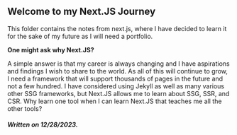 ## Welcome to my Next.JS Journey
This folder contains the notes from next.js, where I have decided to learn it for the sake of my future as I will need a portfolio.

**One might ask why Next.JS?** 

A simple answer is that my career is always changing and I have aspirations and findings I wish to share to the world. As all of this will continue to grow, I need a framework that will support thousands of pages in the future and not a few hundred. I have considered using Jekyll as well as many various other SSG frameworks, but Next.JS allows me to learn about SSG, SSR, and CSR. Why learn one tool when I can learn Next.JS that teaches me all the other tools?

##### Written on 12/28/2023.
